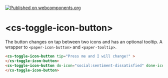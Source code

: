 [![Published on webcomponents.org](https://img.shields.io/badge/webcomponents.org-published-blue.svg)](https://www.webcomponents.org/element/csonnhalter/cs-scroll)
# \<cs-toggle-icon-button\>

The button changes on tap between two icons and has an optional tooltip. A wrapper to `<paper-icon-button>` and `<paper-tooltip>`.
<!---
```
<custom-element-demo>
  <template>
    <script src="../webcomponentsjs/webcomponents-lite.js"></script>
    <link rel="import" href="cs-toggle-icon-button.html">
    <link rel="import" href="../iron-icons/social-icons.html">
    <next-code-block></next-code-block>
  </template>
</custom-element-demo>
```
-->
```html
<cs-toggle-icon-button tip="Press me and I will change!" >
</cs-toggle-icon-button>
<cs-toggle-icon-button do-icon="social:sentiment-dissatisfied" done-icon="social:sentiment-satisfied">
</cs-toggle-icon-button>
```